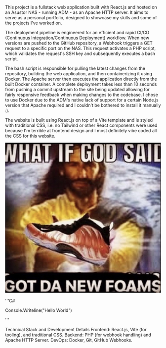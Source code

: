 This project is a fullstack web application built with React.js and hosted on an Asustor NAS - running ADM - as an Apache HTTP server.
It aims to serve as a personal portfolio, designed to showcase my skills and some of the projects I've worked on. 
        
The deployment pipeline is engineered for an efficient and rapid CI/CD (Continuous Integration/Continuous Deployment) workflow. 
When new versions are pushed to the GitHub repository, a Webhook triggers a GET request to a specific port on the NAS. 
This request activates a PHP script, which validates the request's SSH key and subsequently executes a bash script.

The bash script is responsible for pulling the latest changes from the repository, building the web application, and then containerizing it using Docker. 
The Apache server then executes the application directly from the built Docker container. A complete deployment takes less than 10 seconds 
from pushing a commit upstream to the site being updated allowing for fairly responsive feedback when making changes to the codebase.
I chose to use Docker due to the ADM's native lack of support for a certain Node.js version that Apache required and I couldn't be bothered to install it manually :). 

The website is built using React.js on top of a Vite template and is styled with traditional CSS, i.e. no Tailwind or other React components were used because I'm 
terrible at frontend design and I most definitely vibe coded all the CSS for this website.

![Foams](https://raw.githubusercontent.com/HugoEklund/PortfolioWeb/main/Frontend/public/assets/foams.jpg)

\'\'\'C#

Console.Writeline("Hello World")

\'\'\'

Technical Stack and Development Details
Frontend: React.js, Vite (for tooling), and traditional CSS.
Backend: PHP (for webhook handling) and Apache HTTP Server.
DevOps: Docker, Git, GitHub Webhooks.